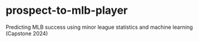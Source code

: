 # prospect-to-mlb-player
Predicting MLB success using minor league statistics and machine learning (Capstone 2024)

